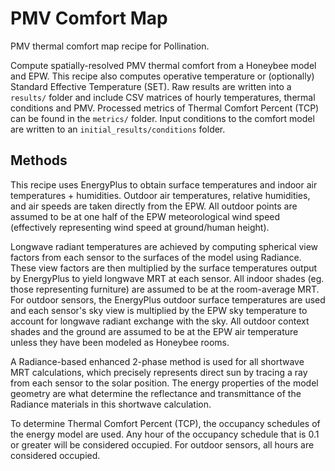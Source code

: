 # PMV Comfort Map

PMV thermal comfort map recipe for Pollination.

Compute spatially-resolved PMV thermal comfort from a Honeybee model and EPW.
This recipe also computes operative temperature or (optionally) Standard
Effective Temperature (SET). Raw results are written into a `results/` folder and
include CSV matrices of hourly temperatures, thermal conditions and PMV. Processed
metrics of Thermal Comfort Percent (TCP) can be found in the `metrics/` folder.
Input conditions to the comfort model are written to an `initial_results/conditions`
folder.

## Methods

This recipe uses EnergyPlus to obtain surface temperatures and indoor air
temperatures + humidities. Outdoor air temperatures, relative humidities, and
air speeds are taken directly from the EPW. All outdoor points are assumed to be
at one half of the EPW meteorological wind speed (effectively representing wind
speed at ground/human height).

Longwave radiant temperatures are achieved by computing spherical view factors
from each sensor to the surfaces of the model using Radiance. These view factors
are then multiplied by the surface temperatures output by EnergyPlus to yield
longwave MRT at each sensor. All indoor shades (eg. those representing furniture)
are assumed to be at the room-average MRT. For outdoor sensors, the EnergyPlus
outdoor surface temperatures are used and each sensor's sky view is multiplied by
the EPW sky temperature to account for longwave radiant exchange with the sky.
All outdoor context shades and the ground are assumed to be at the EPW air
temperature unless they have been modeled as Honeybee rooms.

A Radiance-based enhanced 2-phase method is used for all shortwave MRT calculations,
which precisely represents direct sun by tracing a ray from each sensor to the
solar position. The energy properties of the model geometry are what determine
the reflectance and transmittance of the Radiance materials in this shortwave
calculation.

To determine Thermal Comfort Percent (TCP), the occupancy schedules of the energy
model are used. Any hour of the occupancy schedule that is 0.1 or greater will be
considered occupied. For outdoor sensors, all hours are considered occupied.
